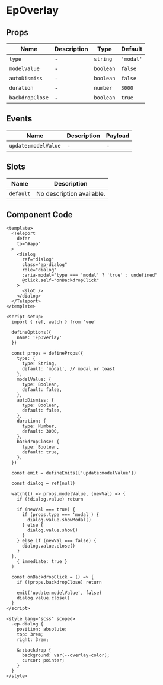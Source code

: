 # EpOverlay



## Props
| Name | Description | Type | Default |
|------|-------------|------|---------|
| `type` | - | `string` | `'modal'` |
| `modelValue` | - | `boolean` | `false` |
| `autoDismiss` | - | `boolean` | `false` |
| `duration` | - | `number` | `3000` |
| `backdropClose` | - | `boolean` | `true` |

## Events
| Name    | Description                 | Payload    |
|---------|-----------------------------|------------|
| `update:modelValue` | - | - |

## Slots
| Name | Description |
|------|-------------|
| `default` | No description available. |

## Component Code

```vue
<template>
  <Teleport
    defer
    to="#app"
  >
    <dialog
      ref="dialog"
      class="ep-dialog"
      role="dialog"
      :aria-modal="type === 'modal' ? 'true' : undefined"
      @click.self="onBackdropClick"
    >
      <slot />
    </dialog>
  </Teleport>
</template>

<script setup>
  import { ref, watch } from 'vue'

  defineOptions({
    name: 'EpOverlay'
  })

  const props = defineProps({
    type: {
      type: String,
      default: 'modal', // modal or toast
    },
    modelValue: {
      type: Boolean,
      default: false,
    },
    autoDismiss: {
      type: Boolean,
      default: false,
    },
    duration: {
      type: Number,
      default: 3000,
    },
    backdropClose: {
      type: Boolean,
      default: true,
    },
  })

  const emit = defineEmits(['update:modelValue'])

  const dialog = ref(null)

  watch(() => props.modelValue, (newVal) => {
    if (!dialog.value) return

    if (newVal === true) {
      if (props.type === 'modal') {
        dialog.value.showModal()
      } else {
        dialog.value.show()
      }
    } else if (newVal === false) {
      dialog.value.close()
    }
  },
    { immediate: true }
  )

  const onBackdropClick = () => {
    if (!props.backdropClose) return

    emit('update:modelValue', false)
    dialog.value.close()
  }
</script>

<style lang="scss" scoped>
  .ep-dialog {
    position: absolute;
    top: 3rem;
    right: 3rem;

    &::backdrop {
      background: var(--overlay-color);
      cursor: pointer;
    }
  }
</style>
```